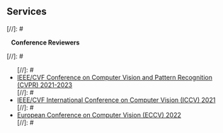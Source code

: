 ## Services

[//]: #<h4 style="margin:0 10px 0;">Conference Reviewers</h4>

[//]: #<ul style="margin:0 0 5px;">
[//]: #  <li><a href="http://cvpr2023.thecvf.com/"><autocolor>IEEE/CVF Conference on Computer Vision and Pattern Recognition (CVPR) 2021-2023</autocolor></a></li>
[//]: #  <li><a href="http://iccv2021.thecvf.com/"><autocolor>IEEE/CVF International Conference on Computer Vision (ICCV) 2021</autocolor></a></li>
[//]: #  <li><a href="https://eccv2022.ecva.net/"><autocolor>European Conference on Computer Vision (ECCV) 2022</autocolor></a></li>
[//]: #</ul>
